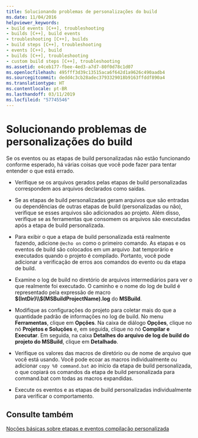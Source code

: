 ```yaml
---
title: Solucionando problemas de personalizações do build
ms.date: 11/04/2016
helpviewer_keywords:
- build events [C++], troubleshooting
- builds [C++], build events
- troubleshooting [C++], builds
- build steps [C++], troubleshooting
- events [C++], build
- builds [C++], troubleshooting
- custom build steps [C++], troubleshooting
ms.assetid: e4ceb177-fbee-4ed3-a7d7-80f0d78c1d07
ms.openlocfilehash: 495fff3d39c13515aca6f642d1a9626c490aadb4
ms.sourcegitcommit: dedd4c3cb28adec3793329018b9163ffddf890a4
ms.translationtype: HT
ms.contentlocale: pt-BR
ms.lasthandoff: 03/11/2019
ms.locfileid: "57745546"
---
```

# <a name="troubleshooting-build-customizations"></a>Solucionando problemas de personalizações do build

Se os eventos ou as etapas de build personalizadas não estão funcionando conforme esperado, há várias coisas que você pode fazer para tentar entender o que está errado.

- Verifique se os arquivos gerados pelas etapas de build personalizadas correspondem aos arquivos declarados como saídas.

- Se as etapas de build personalizadas geram arquivos que são entradas ou dependências de outras etapas de build (personalizadas ou não), verifique se esses arquivos são adicionados ao projeto. Além disso, verifique se as ferramentas que consomem os arquivos são executadas após a etapa de build personalizada.

- Para exibir o que a etapa de build personalizada está realmente fazendo, adicione `@echo on` como o primeiro comando. As etapas e os eventos de build são colocados em um arquivo .bat temporário e executados quando o projeto é compilado. Portanto, você pode adicionar a verificação de erros aos comandos do evento ou da etapa de build.

- Examine o log de build no diretório de arquivos intermediários para ver o que realmente foi executado. O caminho e o nome do log de build é representado pela expressão de macro **$(IntDir)\\$(MSBuildProjectName).log** do **MSBuild**.

- Modifique as configurações do projeto para coletar mais do que a quantidade padrão de informações no log de build. No menu **Ferramentas**, clique em **Opções**. Na caixa de diálogo **Opções**, clique no nó **Projetos e Soluções** e, em seguida, clique no nó **Compilar e Executar**. Em seguida, na caixa **Detalhes do arquivo de log de build do projeto do MSBuild**, clique em **Detalhado**.

- Verifique os valores das macros de diretório ou de nome de arquivo que você está usando. Você pode ecoar as macros individualmente ou adicionar `copy %0 command.bat` ao início da etapa de build personalizada, o que copiará os comandos da etapa de build personalizada para command.bat com todas as macros expandidas.

- Execute os eventos e as etapas de build personalizadas individualmente para verificar o comportamento.

## <a name="see-also"></a>Consulte também

[Noções básicas sobre etapas e eventos compilação personalizada](../ide/understanding-custom-build-steps-and-build-events.md)
